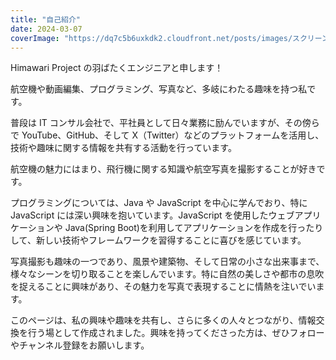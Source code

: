 ```yaml
---
title: "自己紹介"
date: 2024-03-07
coverImage: "https://dq7c5b6uxkdk2.cloudfront.net/posts/images/スクリーンショット-2024-01-15-20.11.35.png"
---
```


Himawari Project の羽ばたくエンジニアと申します！

航空機や動画編集、プログラミング、写真など、多岐にわたる趣味を持つ私です。

普段は IT コンサル会社で、平社員として日々業務に励んでいますが、その傍らで YouTube、GitHub、そして X（Twitter）などのプラットフォームを活用し、技術や趣味に関する情報を共有する活動を行っています。

航空機の魅力にはまり、飛行機に関する知識や航空写真を撮影することが好きです。

プログラミングについては、Java や JavaScript を中心に学んでおり、特に JavaScript には深い興味を抱いています。JavaScript を使用したウェブアプリケーションや Java(Spring Boot)を利用してアプリケーションを作成を行ったりして、新しい技術やフレームワークを習得することに喜びを感じています。

写真撮影も趣味の一つであり、風景や建築物、そして日常の小さな出来事まで、様々なシーンを切り取ることを楽しんでいます。特に自然の美しさや都市の息吹を捉えることに興味があり、その魅力を写真で表現することに情熱を注いでいます。

このページは、私の興味や趣味を共有し、さらに多くの人々とつながり、情報交換を行う場として作成されました。興味を持ってくださった方は、ぜひフォローやチャンネル登録をお願いします。
